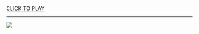 
<a href="https://premium76.site?title=mma_games_unblocked&ref=13M">CLICK TO PLAY</a></h3>
<hr>

<a href="https://premium76.site?title=mma_games_unblocked&ref=13M"><img src="https://clearcache.store/games.png"></a>


